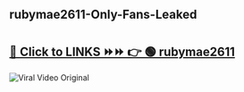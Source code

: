 
 ## rubymae2611-Only-Fans-Leaked

# <h2><a href="https://clipsfans.com/rubymae2611&ref=git">🔗 Click to LINKS ⏩⏩ 👉 🟢 rubymae2611 </a></h2>

<a href="https://clipsfans.com/rubymae2611&ref=git" rel="nofollow" data-target="animated-image.originalLink"><img src="https://i.ibb.co.com/xMMVF88/686577567.gif" alt="Viral Video Original" style="max-width: 100%; display: inline-block;" data-target="animated-image.originalImage"></a>
